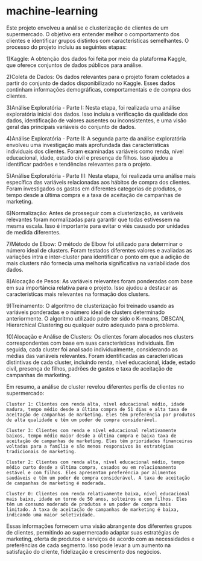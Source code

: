# machine-learning
Este projeto envolveu a análise e clusterização de clientes de um supermercado. O objetivo era entender melhor o comportamento dos clientes e identificar grupos distintos com características semelhantes. O processo do projeto incluiu as seguintes etapas:

1)Kaggle: A obtenção dos dados foi feita por meio da plataforma Kaggle, que oferece conjuntos de dados públicos para análise.

2)Coleta de Dados: Os dados relevantes para o projeto foram coletados a partir do conjunto de dados disponibilizado no Kaggle. Esses dados continham informações demográficas, comportamentais e de compra dos clientes.

3)Análise Exploratória - Parte I: Nesta etapa, foi realizada uma análise exploratória inicial dos dados. Isso incluiu a verificação da qualidade dos dados, identificação de valores ausentes ou inconsistentes, e uma visão geral das principais variáveis do conjunto de dados.

4)Análise Exploratória - Parte II: A segunda parte da análise exploratória envolveu uma investigação mais aprofundada das características individuais dos clientes. Foram examinadas variáveis como renda, nível educacional, idade, estado civil e presença de filhos. Isso ajudou a identificar padrões e tendências relevantes para o projeto.

5)Análise Exploratória - Parte III: Nesta etapa, foi realizada uma análise mais específica das variáveis relacionadas aos hábitos de compra dos clientes. Foram investigados os gastos em diferentes categorias de produtos, o tempo desde a última compra e a taxa de aceitação de campanhas de marketing.

6)Normalização: Antes de prosseguir com a clusterização, as variáveis relevantes foram normalizadas para garantir que todas estivessem na mesma escala. Isso é importante para evitar o viés causado por unidades de medida diferentes.

7)Método de Elbow: O método de Elbow foi utilizado para determinar o número ideal de clusters. Foram testados diferentes valores e avaliadas as variações intra e inter-cluster para identificar o ponto em que a adição de mais clusters não fornecia uma melhoria significativa na variabilidade dos dados.

8)Alocação de Pesos: As variáveis relevantes foram ponderadas com base em sua importância relativa para o projeto. Isso ajudou a destacar as características mais relevantes na formação dos clusters.

9)Treinamento: O algoritmo de clusterização foi treinado usando as variáveis ponderadas e o número ideal de clusters determinado anteriormente. O algoritmo utilizado pode ter sido o K-means, DBSCAN, Hierarchical Clustering ou qualquer outro adequado para o problema.

10)Alocação e Análise de Clusters: Os clientes foram alocados nos clusters correspondentes com base em suas características individuais. Em seguida, cada cluster foi analisado individualmente, considerando as médias das variáveis relevantes. Foram identificadas as características distintivas de cada cluster, incluindo renda, nível educacional, idade, estado civil, presença de filhos, padrões de gastos e taxa de aceitação de campanhas de marketing.

Em resumo, a análise de cluster revelou diferentes perfis de clientes no supermercado:

    Cluster 1: Clientes com renda alta, nível educacional médio, idade madura, tempo médio desde a última compra de 51 dias e alta taxa de aceitação de campanhas de marketing. Eles têm preferência por produtos de alta qualidade e têm um poder de compra considerável.

    Cluster 3: Clientes com renda e nível educacional relativamente baixos, tempo médio maior desde a última compra e baixa taxa de aceitação de campanhas de marketing. Eles têm prioridades financeiras voltadas para a família e são menos responsivos às estratégias tradicionais de marketing.

    Cluster 2: Clientes com renda alta, nível educacional médio, tempo médio curto desde a última compra, casados ou em relacionamento estável e com filhos. Eles apresentam preferência por alimentos saudáveis e têm um poder de compra considerável. A taxa de aceitação de campanhas de marketing é moderada.

    Cluster 0: Clientes com renda relativamente baixa, nível educacional mais baixo, idade em torno de 50 anos, solteiros e com filhos. Eles têm um consumo moderado de produtos e um poder de compra mais limitado. A taxa de aceitação de campanhas de marketing é baixa, indicando uma maior seletividade.

Essas informações fornecem uma visão abrangente dos diferentes grupos de clientes, permitindo ao supermercado adaptar suas estratégias de marketing, oferta de produtos e serviços de acordo com as necessidades e preferências de cada segmento. Isso pode levar a um aumento na satisfação do cliente, fidelização e crescimento dos negócios.
